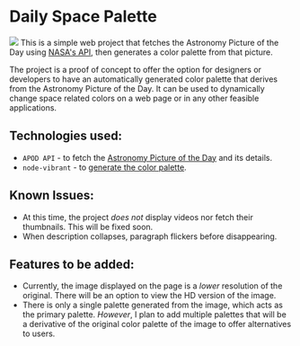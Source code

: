 # Daily Space Palette
![](https://i.ibb.co/rZpX39B/Screenshot-2021-11-14-at-16-20-25-Daily-Space-Palette.png)
This is a simple web project that fetches the Astronomy Picture of the Day using [NASA's API](https://api.nasa.gov/?ref=public-apis#browseAPI), then generates a color palette from that picture.

The project is a proof of concept to offer the option for designers or developers to have an automatically generated color palette that derives from the Astronomy Picture of the Day. It can be used to dynamically change space related colors on a web page or in any other feasible applications.

## Technologies used:
* `APOD API` - to fetch the [Astronomy Picture of the Day](https://apod.nasa.gov/apod/astropix.html) and its details.
* `node-vibrant` - to [generate the color palette](https://github.com/Vibrant-Colors/node-vibrant).

## Known Issues:
* At this time, the project *does not* display videos nor fetch their thumbnails. This will be fixed soon.
* When description collapses, paragraph flickers before disappearing.


## Features to be added:
* Currently, the image displayed on the page is a *lower* resolution of the original. There will be an option to view the HD version of the image.
* There is only a single palette generated from the image, which acts as the primary palette. *However*, I plan to add multiple palettes that will be a derivative of the original color palette of the image to offer alternatives to users.
